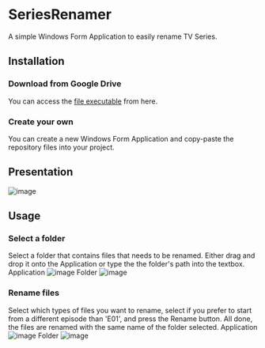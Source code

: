 # SeriesRenamer
A simple Windows Form Application to easily rename TV Series.

## Installation

### Download from Google Drive

You can access the [file executable](https://drive.google.com/open?id=1mZlez65VchUOnIxxuRrUK0zqJbRKBHyb) from here.

### Create your own

You can create a new Windows Form Application and copy-paste the repository files into your project.

## Presentation

![image](https://drive.google.com/uc?export=view&id=1YMdKqvMwVOpcyt4Huc4PfXDEn5GW6-0M)

## Usage

### Select a folder

Select a folder that contains files that needs to be renamed. Either drag and drop it onto the Application or type the the folder's path into the textbox.
Application
![image](https://drive.google.com/uc?export=view&id=1vsqsSaZDOlCz3wJ84iXnn7XmS2Mz-Dz9)
Folder
![image](https://drive.google.com/uc?export=view&id=10_yOFvYMHF_ohtEOQ03mQSkMqUpAoJrJ)

### Rename files

Select which types of files you want to rename, select if you prefer to start from a different episode than 'E01', and press the Rename button. All done, the files are renamed with the same name of the folder selected.
Application
![image](https://drive.google.com/uc?export=view&id=1nAl7GTDtBPJHrdwlJ4QcNmdvkGMnQd-b)
Folder
![image](https://drive.google.com/uc?export=view&id=1Kba6FwDlVaLJt2xpDd674Xsc658AaEMC)





